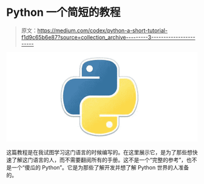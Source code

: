 # Python 一个简短的教程

> 原文：<https://medium.com/codex/python-a-short-tutorial-f1d9c65b6e87?source=collection_archive---------3----------------------->

![](img/1c76830840c2964efb6ea186ec7ad946.png)

这篇教程是在我试图学习这门语言的时候编写的。在这里展示它，是为了那些想快速了解这门语言的人，而不需要翻阅所有的手册。这不是一个“完整的参考”，也不是一个“傻瓜的 Python”。它是为那些了解开发并想了解 Python 世界的人准备的。